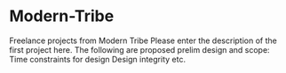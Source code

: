 # Modern-Tribe
Freelance projects from Modern Tribe
Please enter the description of the first project here.
The following are proposed prelim design and scope:
    Time constraints for design
    Design integrity 
    etc.
